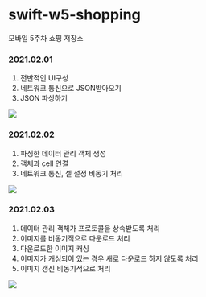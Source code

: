 # swift-w5-shopping
모바일 5주차 쇼핑 저장소

### 2021.02.01

1. 전반적인 UI구성
2. 네트워크 통신으로 JSON받아오기
3. JSON 파싱하기

<div>
<img width: 200 src = "https://user-images.githubusercontent.com/45382324/106443868-61aa9600-64c0-11eb-9f7c-47eedb0bb62a.png"></div>


### 2021.02.02

1. 파싱한 데이터 관리 객체 생성
2. 객체과 cell 연결
3. 네트워크 통신, 셀 설정 비동기 처리

<div>
<img width: 200 src = "https://user-images.githubusercontent.com/45382324/106583546-8f5b1200-6588-11eb-9ef9-c251917ead2c.png"></div>

### 2021.02.03

1. 데이터 관리 객체가 프로토콜을 상속받도록 처리
2. 이미지를 비동기적으로 다운로드 처리
3. 다운로드한 이미지 캐싱
4. 이미지가 캐싱되어 있는 경우 새로 다운로드 하지 않도록 처리
5. 이미지 갱신 비동기적으로 처리

<div>
<img width: 200 src = "https://user-images.githubusercontent.com/45382324/106583546-8f5b1200-6588-11eb-9ef9-c251917ead2c.png"></div>
